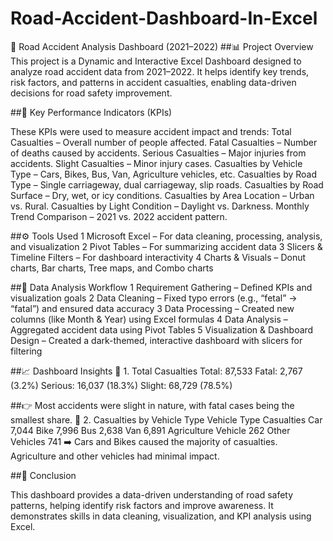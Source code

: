 # Road-Accident-Dashboard-In-Excel
🚗 Road Accident Analysis Dashboard (2021–2022)
##📊 Project Overview
This project is a Dynamic and Interactive Excel Dashboard designed to analyze road accident data from 2021–2022.
It helps identify key trends, risk factors, and patterns in accident casualties, enabling data-driven decisions for road safety improvement.

##🎯 Key Performance Indicators (KPIs)

These KPIs were used to measure accident impact and trends:
Total Casualties – Overall number of people affected.
Fatal Casualties – Number of deaths caused by accidents.
Serious Casualties – Major injuries from accidents.
Slight Casualties – Minor injury cases.
Casualties by Vehicle Type – Cars, Bikes, Bus, Van, Agriculture vehicles, etc.
Casualties by Road Type – Single carriageway, dual carriageway, slip roads.
Casualties by Road Surface – Dry, wet, or icy conditions.
Casualties by Area Location – Urban vs. Rural.
Casualties by Light Condition – Daylight vs. Darkness.
Monthly Trend Comparison – 2021 vs. 2022 accident pattern.

##⚙️ Tools Used
1 Microsoft Excel – For data cleaning, processing, analysis, and visualization
2 Pivot Tables – For summarizing accident data
3 Slicers & Timeline Filters – For dashboard interactivity
4 Charts & Visuals – Donut charts, Bar charts, Tree maps, and Combo charts

##🧠 Data Analysis Workflow
1 Requirement Gathering – Defined KPIs and visualization goals
2 Data Cleaning – Fixed typo errors (e.g., “fetal” → “fatal”) and ensured data accuracy
3 Data Processing – Created new columns (like Month & Year) using Excel formulas
4 Data Analysis – Aggregated accident data using Pivot Tables
5 Visualization & Dashboard Design – Created a dark-themed, interactive dashboard with slicers for filtering

##📈 Dashboard Insights
🚨 1. Total Casualties
Total: 87,533
Fatal: 2,767 (3.2%)
Serious: 16,037 (18.3%)
Slight: 68,729 (78.5%)

##👉 Most accidents were slight in nature, with fatal cases being the smallest share.
🚗 2. Casualties by Vehicle Type
Vehicle Type	Casualties
Car	7,044
Bike	7,996
Bus	2,638
Van	6,891
Agriculture Vehicle	262
Other Vehicles	741
➡️ Cars and Bikes caused the majority of casualties.
Agriculture and other vehicles had minimal impact.

##🏁 Conclusion

This dashboard provides a data-driven understanding of road safety patterns, helping identify risk factors and improve awareness.
It demonstrates skills in data cleaning, visualization, and KPI analysis using Excel.
